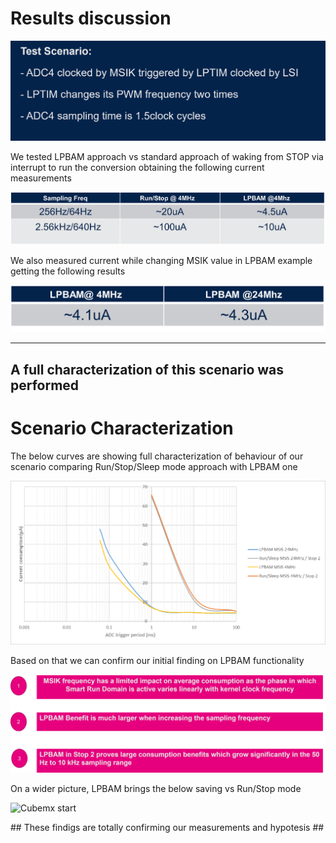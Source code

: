 # Results discussion

![Cubemx start](./img/0805.png)

We tested LPBAM approach vs standard approach of waking from STOP via interrupt to run the conversion obtaining the following current measurements


![Cubemx start](./img/080000.png)

We also measured current while changing MSIK value in LPBAM example getting the following results

![Cubemx start](./img/0801.png)

---

## A full characterization of this scenario was performed

# Scenario Characterization

The below curves are showing full characterization of behaviour of our scenario comparing Run/Stop/Sleep mode approach with LPBAM one

![Cubemx start](./img/0802.png)

Based on that we can confirm our initial finding on LPBAM functionality

<p>


</p>

![Cubemx start](./img/0803.png)

On a wider picture, LPBAM brings the below saving vs Run/Stop mode


![Cubemx start](./img/080400.png)

<asuccess>
## These findigs are totally confirming our measurements and hypotesis ##
</asuccess>